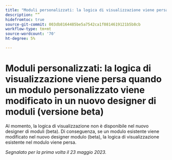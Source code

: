 ```yaml
---
title: "Moduli personalizzati: la logica di visualizzazione viene persa quando un modulo personalizzato viene modificato in una nuova progettazione di moduli (versione beta)"
description: “”
hidefromtoc: true
source-git-commit: 003db8164485be5a7542ca1f0814619121b5b8cb
workflow-type: tm+mt
source-wordcount: '70'
ht-degree: 5%

---
```



# Moduli personalizzati: la logica di visualizzazione viene persa quando un modulo personalizzato viene modificato in un nuovo designer di moduli (versione beta)

Al momento, la logica di visualizzazione non è disponibile nel nuovo designer di moduli (beta). Di conseguenza, se un modulo esistente viene modificato nel nuovo designer modulo (beta), la logica di visualizzazione esistente nel modulo viene persa.

_Segnalato per la prima volta il 23 maggio 2023._

